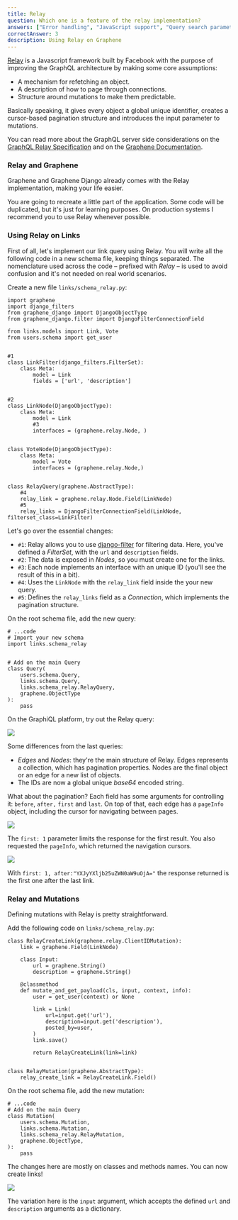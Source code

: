 ```yaml
---
title: Relay
question: Which one is a feature of the relay implementation?
answers: ["Error handling", "JavaScript support", "Query search parameters", "Pagination"]
correctAnswer: 3
description: Using Relay on Graphene
---
```


[Relay](https://facebook.github.io/relay/) is a Javascript framework built by Facebook with the purpose of improving the GraphQL architecture by making some core assumptions:

* A mechanism for refetching an object.
* A description of how to page through connections.
* Structure around mutations to make them predictable.

Basically speaking, it gives every object a global unique identifier, creates a cursor-based pagination structure and introduces the input parameter to mutations.

You can read more about the GraphQL server side considerations on the [GraphQL Relay Specification](https://facebook.github.io/relay/docs/graphql-relay-specification.html) and on the [Graphene Documentation](http://docs.graphene-python.org/projects/django/en/latest/tutorial-relay/).

### Relay and Graphene
Graphene and Graphene Django already comes with the Relay implementation, making your life easier.

You are going to recreate a little part of the application. Some code will be duplicated, but it's just for learning purposes. On production systems I recommend you to use Relay whenever possible. 

### Using Relay on Links
First of all, let's implement our link query using Relay. You will write all the following code in a new schema file, keeping things separated. The nomenclature used across the code – prefixed with *Relay* – is used to avoid confusion and it's not needed on real world scenarios.

<Instruction>

Create a new file `links/schema_relay.py`:

```python(path=".../graphql-python/hackernews/links/schema_relay.py")
import graphene
import django_filters
from graphene_django import DjangoObjectType
from graphene_django.filter import DjangoFilterConnectionField

from links.models import Link, Vote
from users.schema import get_user


#1
class LinkFilter(django_filters.FilterSet):
    class Meta:
        model = Link
        fields = ['url', 'description']


#2
class LinkNode(DjangoObjectType):
    class Meta:
        model = Link
        #3
        interfaces = (graphene.relay.Node, )


class VoteNode(DjangoObjectType):
    class Meta:
        model = Vote
        interfaces = (graphene.relay.Node,)


class RelayQuery(graphene.AbstractType):
    #4
    relay_link = graphene.relay.Node.Field(LinkNode)
    #5
    relay_links = DjangoFilterConnectionField(LinkNode, filterset_class=LinkFilter)
```

</Instruction>

Let's go over the essential changes:

* `#1`: Relay allows you to use [django-filter](https://github.com/carltongibson/django-filter/) for filtering data. Here, you've defined a *FilterSet*, with the `url` and `description` fields.
* `#2`: The data is exposed in *Nodes*, so you must create one for the links.
* `#3`: Each node implements an interface with an unique ID (you'll see the result of this in a bit).
* `#4`: Uses the `LinkNode` with the `relay_link` field inside the your new query.
* `#5`: Defines the `relay_links` field as a *Connection*, which implements the pagination structure.

<Instruction>

On the root schema file, add the new query:

```python(path=".../graphql-python/hackernews/hackernews/schema.py")
# ...code
# Import your new schema
import links.schema_relay


# Add on the main Query
class Query(
    users.schema.Query,
    links.schema.Query,
    links.schema_relay.RelayQuery,
    graphene.ObjectType
):
    pass
```

</Instruction>

On the GraphiQL platform, try out the Relay query:

![](http://i.imgur.com/QiBbyoD.png)

Some differences from the last queries:

* *Edges* and *Nodes*: they're the main structure of Relay. Edges represents a collection, which has pagination properties. Nodes are the final object or an edge for a new list of objects.
* The IDs are now a global unique *base64* encoded string.

What about the pagination? Each field has some arguments for controlling it: `before`, `after,` `first` and `last`. On top of that, each edge has a `pageInfo` object, including the cursor for navigating between pages.

![](http://i.imgur.com/iq8GpjN.png) 

The `first: 1` parameter limits the response for the first result. You also requested the `pageInfo`, which returned the navigation cursors.

![](http://i.imgur.com/s25FQwu.png)

With `first: 1, after:"YXJyYXljb25uZWN0aW9uOjA="` the response returned is the first one after the last link.

### Relay and Mutations
Defining mutations with Relay is pretty straightforward.

<Instruction>

Add the following code on `links/schema_relay.py`:

```python(path=".../graphql-python/hackernews/links/schema_relay.py")
class RelayCreateLink(graphene.relay.ClientIDMutation):
    link = graphene.Field(LinkNode)

    class Input:
        url = graphene.String()
        description = graphene.String()

    @classmethod
    def mutate_and_get_payload(cls, input, context, info):
        user = get_user(context) or None

        link = Link(
            url=input.get('url'),
            description=input.get('description'),
            posted_by=user,
        )
        link.save()

        return RelayCreateLink(link=link)


class RelayMutation(graphene.AbstractType):
    relay_create_link = RelayCreateLink.Field()
```

</Instruction>

<Instruction>

On the root schema file, add the new mutation:

```python(path=".../graphql-python/hackernews/hackernews/schema.py")
# ...code
# Add on the main Query
class Mutation(
    users.schema.Mutation,
    links.schema.Mutation,
    links.schema_relay.RelayMutation,
    graphene.ObjectType,
):
    pass
```

</Instruction>

The changes here are mostly on classes and methods names. You can now create links!

![](http://i.imgur.com/hNz7M9e.png)

The variation here is the `input` argument, which accepts the defined `url` and `description` arguments as a dictionary.
